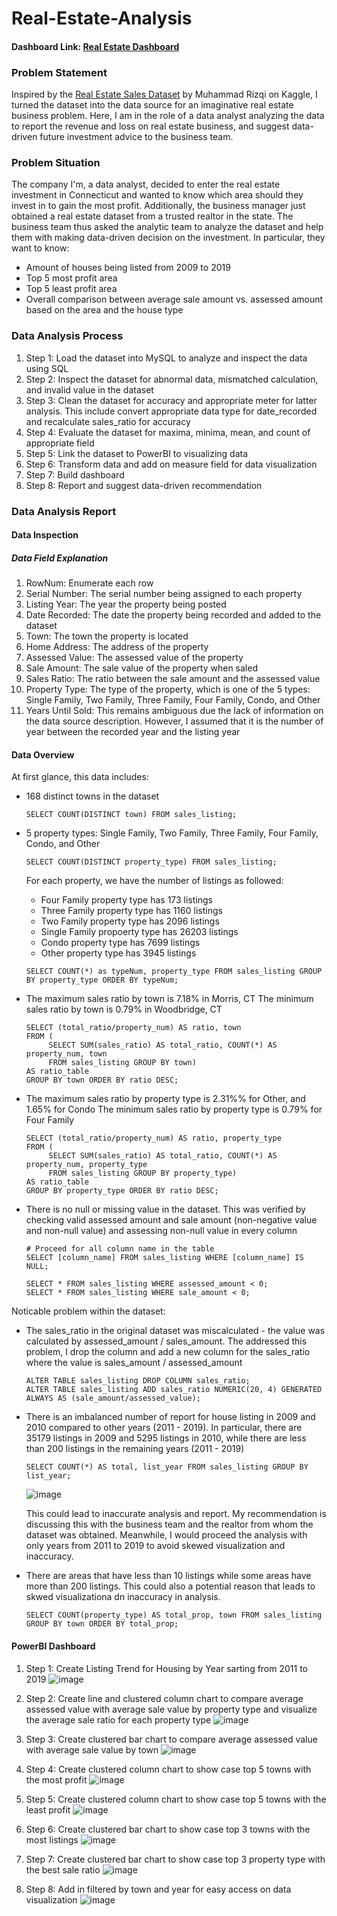 # Real-Estate-Analysis

#### Dashboard Link: [Real Estate Dashboard](https://app.powerbi.com/groups/me/reports/5b5a03f7-0eb4-4ca1-80e7-a260f093843f/feae22694568776deefd?experience=power-bi)

### Problem Statement
Inspired by the [Real Estate Sales Dataset](https://www.kaggle.com/datasets/muhammadrizqi25/real-estate-fix-with-address) by Muhammad Rizqi on Kaggle, I turned the dataset into the data source for an imaginative real estate business problem. Here, I am in the role of a data analyst analyzing the data to report the revenue and loss on real estate business, and suggest data-driven future investment advice to the business team. 

### Problem Situation
The company I'm, a data analyst, decided to enter the real estate investment in Connecticut and wanted to know which area should they invest in to gain the most profit. Additionally, the business manager just obtained a real estate dataset from a trusted realtor in the state. The business team thus asked the analytic team to analyze the dataset and help them with making data-driven decision on the investment. In particular, they want to know:                                                                      
- Amount of houses being listed from 2009 to 2019
- Top 5 most profit area
- Top 5 least profit area
- Overall comparison between average sale amount vs. assessed amount based on the area and the house type

### Data Analysis Process
1. Step 1: Load the dataset into MySQL to analyze and inspect the data using SQL
2. Step 2: Inspect the dataset for abnormal data, mismatched calculation, and invalid value in the dataset
3. Step 3: Clean the dataset for accuracy and appropriate meter for latter analysis. This include convert appropriate data type for date_recorded and recalculate sales_ratio for accuracy
4. Step 4: Evaluate the dataset for maxima, minima, mean, and count of appropriate field
5. Step 5: Link the dataset to PowerBI to visualizing data
6. Step 6: Transform data and add on measure field for data visualization
7. Step 7: Build dashboard
8. Step 8: Report and suggest data-driven recommendation

### Data Analysis Report
#### Data Inspection 
##### Data Field Explanation
1. RowNum: Enumerate each row
2. Serial Number: The serial number being assigned to each property
3. Listing Year: The year the property being posted
4. Date Recorded: The date the property being recorded and added to the dataset
5. Town: The town the property is located
6. Home Address: The address of the property
7. Assessed Value: The assessed value of the property
8. Sale Amount: The sale value of the property when saled
9. Sales Ratio: The ratio between the sale amount and the assessed value
10. Property Type: The type of the property, which is one of the 5 types: Single Family, Two Family, Three Family, Four Family, Condo, and Other
11. Years Until Sold: This remains ambiguous due the lack of information on the data source description. However, I assumed that it is the number of year between the recorded year and the listing year

#### Data Overview
At first glance, this data includes:
* 168 distinct towns in the dataset
  ```
  SELECT COUNT(DISTINCT town) FROM sales_listing;
  ```
  
* 5 property types: Single Family, Two Family, Three Family, Four Family, Condo, and Other
  ```
  SELECT COUNT(DISTINCT property_type) FROM sales_listing;
  ```
  For each property, we have the number of listings as followed:
    * Four Family property type has 173 listings
    * Three Family property type has 1160 listings
    * Two Family property type has 2096 listings
    * Single Family propoerty type has 26203 listings
    * Condo property type has 7699 listings
    * Other property type has 3945 listings
  ```
  SELECT COUNT(*) as typeNum, property_type FROM sales_listing GROUP BY property_type ORDER BY typeNum;
  ```
* The maximum sales ratio by town is 7.18% in Morris, CT
  The minimum sales ratio by town is 0.79%  in Woodbridge, CT
  ```
  SELECT (total_ratio/property_num) AS ratio, town 
  FROM (
       SELECT SUM(sales_ratio) AS total_ratio, COUNT(*) AS property_num, town 
       FROM sales_listing GROUP BY town) 
  AS ratio_table 
  GROUP BY town ORDER BY ratio DESC;
  ```
* The maximum sales ratio by property type is 2.31%% for Other, and 1.65% for Condo
  The minimum sales ratio by property type is 0.79% for Four Family
  ```
  SELECT (total_ratio/property_num) AS ratio, property_type 
  FROM (
       SELECT SUM(sales_ratio) AS total_ratio, COUNT(*) AS property_num, property_type 
       FROM sales_listing GROUP BY property_type) 
  AS ratio_table 
  GROUP BY property_type ORDER BY ratio DESC;
  ```
* There is no null or missing value in the dataset. This was verified by checking valid assessed amount and sale amount (non-negative value and non-null value) and assessing non-null value in every column
  ```
  # Proceed for all column name in the table
  SELECT [column_name] FROM sales_listing WHERE [column_name] IS NULL;

  SELECT * FROM sales_listing WHERE assessed_amount < 0;
  SELECT * FROM sales_listing WHERE sale_amount < 0;
  ```
Noticable problem within the dataset:
* The sales_ratio in the original dataset was miscalculated - the value was calculated by assessed_amount / sales_amount. The addressed this problem, I drop the column and add a new column for the sales_ratio where the value is sales_amount / assessed_amount
  ```
  ALTER TABLE sales_listing DROP COLUMN sales_ratio;
  ALTER TABLE sales_listing ADD sales_ratio NUMERIC(20, 4) GENERATED ALWAYS AS (sale_amount/assessed_value);
  ```
* There is an imbalanced number of report for house listing in 2009 and 2010 compared to other years (2011 - 2019). In particular, there are 35179 listings in 2009 and 5295 listings in 2010, while there are less than 200 listings in the remaining years (2011 - 2019)
  ```
  SELECT COUNT(*) AS total, list_year FROM sales_listing GROUP BY list_year;
  ```
  ![image](https://github.com/ThuyenP/Real-Estate-Analysis/assets/57400761/a73a2018-ec9f-447c-a1f0-a9695f8b83d3)
  
  This could lead to inaccurate analysis and report. My recommendation is discussing this with the business team and the realtor from whom the dataset was obtained. Meanwhile, I would proceed the analysis with only years from 2011 to 2019 to avoid skewed visualization and inaccuracy.
  
* There are areas that have less than 10 listings while some areas have more than 200 listings. This could also a potential reason that leads to skwed visualizationa dn inaccuracy in analysis.
  ```
  SELECT COUNT(property_type) AS total_prop, town FROM sales_listing GROUP BY town ORDER BY total_prop;
  ```

#### PowerBI Dashboard
1. Step 1: Create Listing Trend for Housing by Year sarting from 2011 to 2019
   ![image](https://github.com/ThuyenP/Real-Estate-Analysis/assets/57400761/cb763f6f-ae3d-4f99-9635-afb229bf2c24)
   

2. Step 2: Create line and clustered column chart to compare average assessed value with average sale value by property type and visualize the average sale ratio for each property type
   ![image](https://github.com/ThuyenP/Real-Estate-Analysis/assets/57400761/df17c3c8-55fb-4597-ad7d-61cd406fa95f)

3. Step 3: Create clustered bar chart to compare average assessed value with average sale value by town
   ![image](https://github.com/ThuyenP/Real-Estate-Analysis/assets/57400761/561a59f0-40da-4d89-b905-de6288177188)

4. Step 4: Create clustered column chart to show case top 5 towns with the most profit
  ![image](https://github.com/ThuyenP/Real-Estate-Analysis/assets/57400761/3f91ac8b-4073-4326-86f2-3982001984e9)

5. Step 5: Create clustered column chart to show case top 5 towns with the least profit
  ![image](https://github.com/ThuyenP/Real-Estate-Analysis/assets/57400761/31c469b6-e723-4707-bd88-6dcc347259ce)

6. Step 6: Create clustered bar chart to show case top 3 towns with the most listings
  ![image](https://github.com/ThuyenP/Real-Estate-Analysis/assets/57400761/8c0f3991-a941-43e6-8e38-c5b6d2b3b626)

7. Step 7: Create clustered bar chart to show case top 3 property type with the best sale ratio
   ![image](https://github.com/ThuyenP/Real-Estate-Analysis/assets/57400761/3033fe6f-f07f-4c5a-a0fb-79215508c88b)

8. Step 8: Add in filtered by town and year for easy access on data visualization
   ![image](https://github.com/ThuyenP/Real-Estate-Analysis/assets/57400761/0a0bd40d-2d7d-4c40-b72f-65514046a681)





